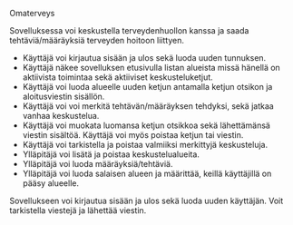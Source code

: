 Omaterveys

Sovelluksessa voi keskustella terveydenhuollon kanssa ja saada tehtäviä/määräyksiä terveyden hoitoon liittyen.

- Käyttäjä voi kirjautua sisään ja ulos sekä luoda uuden tunnuksen.
- Käyttäjä näkee sovelluksen etusivulla listan alueista missä hänellä on aktiivista toimintaa sekä aktiiviset keskusteluketjut.
- Käyttäjä voi luoda alueelle uuden ketjun antamalla ketjun otsikon ja aloitusviestin sisällön.
- Käyttäjä voi voi merkitä tehtävän/määräyksen tehdyksi, sekä jatkaa vanhaa keskustelua.
- Käyttäjä voi muokata luomansa ketjun otsikkoa sekä lähettämänsä viestin sisältöä. Käyttäjä voi myös poistaa ketjun tai viestin.
- Käyttäjä voi tarkistella ja poistaa valmiiksi merkittyjä keskusteluja.
- Ylläpitäjä voi lisätä ja poistaa keskustelualueita.
- Ylläpitäjä voi luoda määräyksiä/tehtäviä.
- Ylläpitäjä voi luoda salaisen alueen ja määrittää, keillä käyttäjillä on pääsy alueelle.

Sovellukseen voi kirjautua sisään ja ulos sekä luoda uuden käyttäjän.
Voit tarkistella viestejä ja lähettää viestin.
